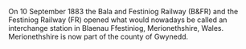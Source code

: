 On 10 September 1883 the Bala and Festiniog Railway (B&FR) and the Festiniog Railway (FR) opened what would nowadays be called an interchange station in Blaenau Ffestiniog, Merionethshire, Wales. Merionethshire is now part of the county of Gwynedd.
